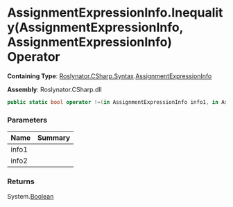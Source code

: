 # AssignmentExpressionInfo\.Inequality\(AssignmentExpressionInfo, AssignmentExpressionInfo\) Operator

**Containing Type**: [Roslynator.CSharp.Syntax](../../README.md)\.[AssignmentExpressionInfo](../README.md)

**Assembly**: Roslynator\.CSharp\.dll

```csharp
public static bool operator !=(in AssignmentExpressionInfo info1, in AssignmentExpressionInfo info2)
```

### Parameters

| Name | Summary |
| ---- | ------- |
| info1 | |
| info2 | |

### Returns

System\.[Boolean](https://docs.microsoft.com/en-us/dotnet/api/system.boolean)

